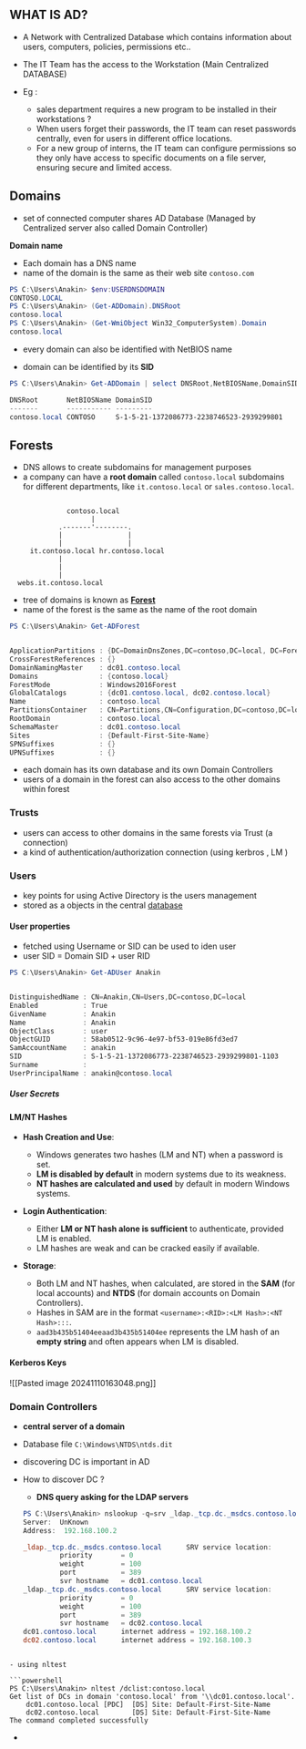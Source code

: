 
## **WHAT IS AD?**

- A Network with Centralized Database which contains information about users, computers, policies, permissions etc..

- The IT Team has the access to the Workstation (Main Centralized DATABASE)

- Eg : 
	- sales department requires a new program to be installed in their workstations ?
	- When users forget their passwords, the IT team can reset passwords centrally, even for users in different office locations.
	- For a new group of interns, the IT team can configure permissions so they only have access to specific documents on a file server, ensuring secure and limited access.



## **Domains** 

- set of connected computer shares AD Database (Managed by Centralized server also called Domain Controller)

 **Domain name**

- Each domain has a DNS name
- name of the domain is the same as their web site `contoso.com`

```powershell
PS C:\Users\Anakin> $env:USERDNSDOMAIN
CONTOSO.LOCAL
PS C:\Users\Anakin> (Get-ADDomain).DNSRoot
contoso.local
PS C:\Users\Anakin> (Get-WmiObject Win32_ComputerSystem).Domain
contoso.local
```

- every domain can also be identified with NetBIOS name

- domain can be identified by its **SID**

```powershell
PS C:\Users\Anakin> Get-ADDomain | select DNSRoot,NetBIOSName,DomainSID

DNSRoot       NetBIOSName DomainSID
-------       ----------- ---------
contoso.local CONTOSO     S-1-5-21-1372086773-2238746523-2939299801
```



## Forests

- DNS allows to create subdomains for management purposes
- a company can have a **root domain** called `contoso.local` subdomains for different departments, like `it.contoso.local` or `sales.contoso.local`. 

```

              contoso.local
                    |
            .-------'--------.
            |                |
            |                |
     it.contoso.local hr.contoso.local
            | 
            |
            |
  webs.it.contoso.local

```

- tree of domains is known as [**Forest**](https://docs.microsoft.com/en-us/windows/win32/ad/forests)
- name of the forest is the same as the name of the root domain


```powershell
PS C:\Users\Anakin> Get-ADForest


ApplicationPartitions : {DC=DomainDnsZones,DC=contoso,DC=local, DC=ForestDnsZones,DC=contoso,DC=local}
CrossForestReferences : {}
DomainNamingMaster    : dc01.contoso.local
Domains               : {contoso.local}
ForestMode            : Windows2016Forest
GlobalCatalogs        : {dc01.contoso.local, dc02.contoso.local}
Name                  : contoso.local
PartitionsContainer   : CN=Partitions,CN=Configuration,DC=contoso,DC=local
RootDomain            : contoso.local
SchemaMaster          : dc01.contoso.local
Sites                 : {Default-First-Site-Name}
SPNSuffixes           : {}
UPNSuffixes           : {}
```


- each domain has its own database and its own Domain Controllers
- users of a domain in the forest can also access to the other domains within forest


### Trusts

- users can access to other domains in the same forests via Trust (a connection)
- a kind of authentication/authorization connection (using kerbros , LM )



### Users

- key points for using Active Directory is the users management
- stored as a objects in the central [database](https://zer1t0.gitlab.io/posts/attacking_ad/#database)

#### User properties

- fetched using Username or SID can be used to iden user
- user SID = Domain SID + user RID


```powershell
PS C:\Users\Anakin> Get-ADUser Anakin


DistinguishedName : CN=Anakin,CN=Users,DC=contoso,DC=local
Enabled           : True
GivenName         : Anakin
Name              : Anakin
ObjectClass       : user
ObjectGUID        : 58ab0512-9c96-4e97-bf53-019e86fd3ed7
SamAccountName    : anakin
SID               : S-1-5-21-1372086773-2238746523-2939299801-1103
Surname           :
UserPrincipalName : anakin@contoso.local
```


##### User Secrets


#### LM/NT Hashes

- **Hash Creation and Use**:
    
    - Windows generates two hashes (LM and NT) when a password is set.
    -  **LM is disabled by default** in modern systems due to its weakness.
    -  **NT hashes are calculated and used** by default in modern Windows systems.
- **Login Authentication**:
    
    -  Either **LM or NT hash alone is sufficient** to authenticate, provided LM is enabled.
    - LM hashes are weak and can be cracked easily if available.
- **Storage**:
    
    -  Both LM and NT hashes, when calculated, are stored in the **SAM** (for local accounts) and **NTDS** (for domain accounts on Domain Controllers).
    -  Hashes in SAM are in the format `<username>:<RID>:<LM Hash>:<NT Hash>:::`.
    -  `aad3b435b51404eeaad3b435b51404ee` represents the LM hash of an **empty string** and often appears when LM is disabled.

#### Kerberos Keys

![[Pasted image 20241110163048.png]]






### Domain Controllers

- **central server of a domain**
- Database file `C:\Windows\NTDS\ntds.dit`
- discovering DC is important in AD
- How to discover DC ?
	- **DNS query asking for the LDAP servers** 

	 ```powershell
	PS C:\Users\Anakin> nslookup -q=srv _ldap._tcp.dc._msdcs.contoso.local
	Server:  UnKnown
	Address:  192.168.100.2
	
	_ldap._tcp.dc._msdcs.contoso.local      SRV service location:
	          priority       = 0
	          weight         = 100
	          port           = 389
	          svr hostname   = dc01.contoso.local
	_ldap._tcp.dc._msdcs.contoso.local      SRV service location:
	          priority       = 0
	          weight         = 100
	          port           = 389
	          svr hostname   = dc02.contoso.local
	dc01.contoso.local      internet address = 192.168.100.2
	dc02.contoso.local      internet address = 192.168.100.3
```

- using nltest

```powershell
PS C:\Users\Anakin> nltest /dclist:contoso.local
Get list of DCs in domain 'contoso.local' from '\\dc01.contoso.local'.
    dc01.contoso.local [PDC]  [DS] Site: Default-First-Site-Name
    dc02.contoso.local        [DS] Site: Default-First-Site-Name
The command completed successfully
```


- 

